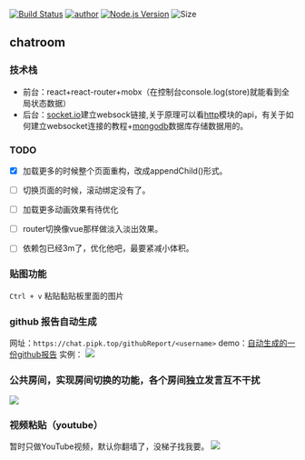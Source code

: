 [![Build Status](https://travis-ci.org/pengliheng/chatroom.svg?branch=master)](https://travis-ci.org/pengliheng/chatroom)
[![author](https://img.shields.io/badge/author-peng-blue.svg)](https://www.penlh.com)
[![Node.js Version](https://img.shields.io/badge/node.js-9.2.0-blue.svg)](http://nodejs.org/download)
![Size](https://github-size-badge.herokuapp.com/pengliheng/chatroom.svg)


## chatroom

### 技术栈
- 前台：react+react-router+mobx（在控制台console.log(store)就能看到全局状态数据）
- 后台：[socket.io](https://socket.io/)建立websock链接,关于原理可以看[http](https://nodejs.org/api/http.html#http_event_upgrade)模块的api，有关于如何建立websocket连接的教程+[mongodb](https://www.mongodb.com/cn)数据库存储数据用的。

<!-- ```
pandora start --name dashboard --env "DASHBORAD_PORT=8080 DASHBOARD_HOST=0.0.0.0" --npm pandora-dashboard
```
to look backend [dashboard](http://pipk.top:9081/application/chatroom/stdout) -->




### TODO
- [x] 加载更多的时候整个页面重构，改成appendChild()形式。
- [ ] 切换页面的时候，滚动绑定没有了。
- [ ] 加载更多动画效果有待优化
- [ ] router切换像vue那样做淡入淡出效果。
- [ ] 依赖包已经3m了，优化他吧，最要紧减小体积。






### 贴图功能
`Ctrl + v` 粘贴黏贴板里面的图片

### github 报告自动生成
网址：`https://chat.pipk.top/githubReport/<username>`
demo：[自动生成的一份github报告](https://chat.pipk.top/githubReport/pengliheng)
实例：
![](https://static.pipk.top/chat/public/6982254054091583.png)




### 公共房间，实现房间切换的功能，各个房间独立发言互不干扰
![](https://dn-cnode.qbox.me/FpR0cuh5jf-hjYHriRPj0b08cod5)


### 视频粘贴（youtube）
暂时只做YouTube视频，默认你翻墙了，没梯子找我要。
![](https://static.pipk.top/chat/public/43023493822484316.png)
